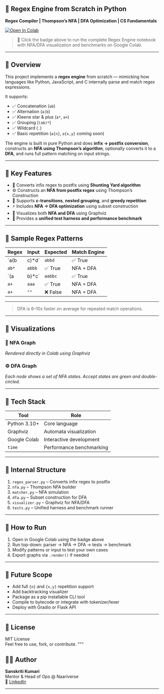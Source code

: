 ## 🔧 Regex Engine from Scratch in Python

**Regex Compiler | Thompson’s NFA | DFA Optimization | CS Fundamentals**

[![Open In Colab](https://colab.research.google.com/assets/colab-badge.svg)](https://colab.research.google.com/drive/1L0dXvuL42HrzCOjJXOAAsxDk6XG5HE7e?usp=sharing)

> 🔗 Click the badge above to run the complete Regex Engine notebook with NFA/DFA visualization and benchmarks on Google Colab.

---

## 🚀 Overview

This project implements a **regex engine** from scratch — mimicking how languages like Python, JavaScript, and C internally parse and match regex expressions.

It supports:
- ✅ Concatenation (`ab`)
- ✅ Alternation (`a|b`)
- ✅ Kleene star & plus (`a*`, `a+`)
- ✅ Grouping (`(ab)*`)
- ✅ Wildcard (`.`)
- ✅ Basic repetition (`a{n}`, `a{x,y}` coming soon)

The engine is built in pure Python and does **infix → postfix conversion**, constructs an **NFA using Thompson’s algorithm**, optionally converts it to a **DFA**, and runs full pattern matching on input strings.

---

## 🧠 Key Features

- 🔄 Converts infix regex to postfix using **Shunting Yard algorithm**
- ⚙️ Constructs an **NFA from postfix regex** using Thompson’s Construction
- 🧠 Supports **ε-transitions**, **nested grouping**, and **greedy repetition**
- ⚡ Includes **NFA → DFA optimization** using subset construction
- 🎨 Visualizes both **NFA and DFA** using Graphviz
- 🧪 Provides a **unified test harness and performance benchmark**

---

## 🎯 Sample Regex Patterns

| Regex         | Input       | Expected | Match Engine |
|---------------|-------------|----------|--------------|
| `a(b|c)*d`    | `abbd`      | ✅ True  | NFA + DFA    |
| `ab*`         | `abbb`      | ✅ True  | NFA + DFA    |
| `(a|b)*c`     | `aabbc`     | ✅ True  | NFA + DFA    |
| `a+`          | `aaa`       | ✅ True  | NFA + DFA    |
| `a+`          | `""`        | ❌ False | NFA + DFA    |

---


> DFA is 6–10x faster on average for repeated match operations.

---

## 🎨 Visualizations

### 🧠 NFA Graph

*Rendered directly in Colab using Graphviz*

### ⚙️ DFA Graph

*Each node shows a set of NFA states. Accept states are green and double-circled.*

---

## 🧰 Tech Stack

| Tool         | Role                           |
|--------------|--------------------------------|
| Python 3.10+ | Core language                  |
| Graphviz     | Automata visualization         |
| Google Colab | Interactive development        |
| `time`       | Performance benchmarking       |

---

## 🧪 Internal Structure

1. `regex_parser.py` – Converts infix regex to postfix  
2. `nfa.py` – Thompson NFA builder  
3. `matcher.py` – NFA simulation  
4. `dfa.py` – Subset construction for DFA  
5. `visualizer.py` – Graphviz for NFA/DFA  
6. `tests.py` – Unified harness and benchmark runner  

---

## 🚀 How to Run

1. Open in Google Colab using the badge above  
2. Run top-down: parser → NFA → DFA → tests → benchmark  
3. Modify patterns or input to test your own cases  
4. Export graphs via `.render()` if needed

---

## 🌱 Future Scope

- Add full `{n}` and `{x,y}` repetition support  
- Add backtracking visualizer  
- Package as a pip installable CLI tool  
- Compile to bytecode or integrate with tokenizer/lexer  
- Deploy with Gradio or Flask API  

---

## 📄 License

MIT License  
Feel free to use, fork, or contribute.
""" 

## 👩‍💻 Author

**Sanskriti Kumari**  
Mentor & Head of Ops @ Naariverse  
🔗 [LinkedIn](https://www.linkedin.com/in/sanskriti-kumari/)  

---
